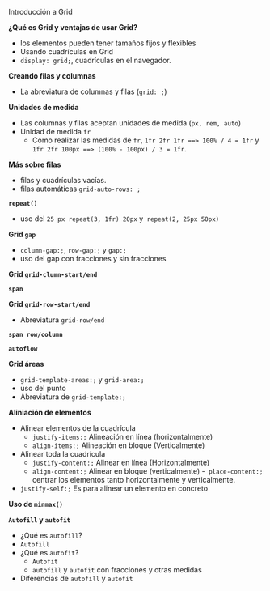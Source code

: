 Introducción a Grid

**¿Qué es Grid y ventajas de usar Grid?**

- los elementos pueden tener tamaños fijos y flexibles
- Usando cuadrículas en Grid
- `display: grid;`, cuadrículas en el navegador.

**Creando filas y columnas**

- La abreviatura de columnas y filas (``grid: ;``)

**Unidades de medida** 

- Las columnas y filas aceptan unidades de medida (``px, rem, auto``)
- Unidad de medida ``fr``
	- Como realizar las medidas de ``fr``, ``1fr 2fr 1fr ==> 100% / 4 = 1fr`` y ``1fr 2fr 100px ==> (100% - 100px) / 3 = 1fr``.

**Más sobre filas**

- filas y cuadrículas vacías.
- filas automáticas ``grid-auto-rows: ;``

**``repeat()``**

- uso del ``25 px repeat(3, 1fr) 20px`` y`` repeat(2, 25px 50px)``

**Grid ``gap``**

- ``column-gap:;``, ``row-gap:;`` y ``gap:;``
- uso del gap con fracciones y sin fracciones

**Grid ``grid-clumn-start/end``**

**``span``**

**Grid ``grid-row-start/end``**

- Abreviatura ``grid-row/end``

**``span row/column``**

**``autoflow``**

**Grid áreas**

- ``grid-template-areas:;`` y ``grid-area:;``
- uso del punto 
- Abreviatura de ``grid-template:;`` 

**Aliniación de elementos**
- Alinear elementos de la cuadrícula
	- ``justify-items:;`` Alineación en línea (horizontalmente)
	- ``align-items:;`` Alineación en bloque (Verticalmente)
- Alinear toda la cuadrícula
	- ``justify-content:;`` Alinear en línea (Horizontalmente)
	- ``align-content:;`` Alinear en bloque (verticalmente)
	-`` place-content:;`` centrar los elementos tanto horizontalmente y verticalmente.
- ``justify-self:;`` Es para alinear un elemento en concreto

**Uso de ``minmax()``**

**``Autofill`` y ``autofit``**

- ¿Qué es ``autofill``?
- ``Autofill`` 
- ¿Qué es ``autofit``?
	- ``Autofit``
	- ``autofill`` y ``autofit`` con fracciones y otras medidas 
- Diferencias de ``autofill`` y ``autofit``
